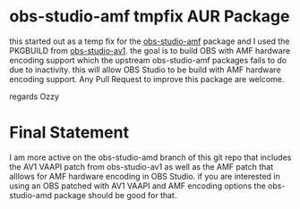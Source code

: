 # obs-studio-amf tmpfix AUR Package
this started out as a temp fix for the [obs-studio-amf](https://aur.archlinux.org/packages/obs-studio-amf) package
and I used the PKGBUILD from [obs-studio-av1](https://aur.archlinux.org/packages/obs-studio-av1). the goal is to build OBS with AMF hardware encoding support which the upstream obs-studio-amf packages fails to do due to inactivity. this will allow OBS Studio to be build with AMF hardware encoding support. Any Pull Request to improve this package are welcome.

regards Ozzy
# Final Statement
I am more active on the obs-studio-amd branch of this git repo that includes the AV1 VAAPI patch from obs-studio-av1 as well as the AMF patch that alllows for AMF hardware encoding in OBS Studio. if you are interested in using an OBS patched with AV1 VAAPI and AMF encoding options the obs-studio-amd package should be good for that.
